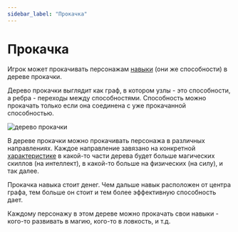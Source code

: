 ```yaml
---
sidebar_label: "Прокачка"
---
```


# Прокачка

Игрок может прокачивать персонажам [навыки](/mechanics/skills) (они же способности) в дереве прокачки. 

Дерево прокачки выглядит как граф, в котором узлы - это способности, а ребра - переходы между способностями. 
Способность можно прокачать только если она соединена с уже прокачанной способностью.

![дерево прокачки](/img/evolution.png)

В дереве прокачки можно прокачивать персонажа в различных направлениях. 
Каждое направление завязано на конкретной [характеристике](/mechanics/characters#характеристики)
в какой-то части дерева будет больше магических скиллов (на интеллект), 
в какой-то больше на физических (на силу), и так далее. 

Прокачка навыка стоит денег. Чем дальше навык расположен от центра графа, тем больше он стоит 
и тем более эффективную способность дает.

Каждому персонажу в этом дереве можно прокачать свои навыки - кого-то развивать в магию, кого-то в ловкость, и т.д.